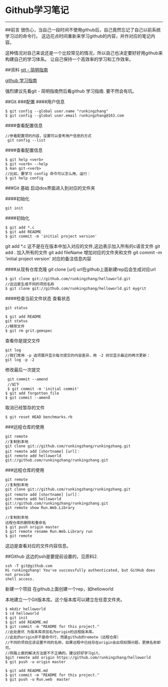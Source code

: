 # Github学习笔记
---
##前言
很伤心，当自己一段时间不使用github后，自己竟然忘记了自己以前系统学习过的命令行。
这边花点时间重新来学习github的内容，并作对应的笔记内容。

这种情况对自己来说还是一个比较常见的情况，所以自己也决定要好好用github来构建自己的学习体系。
让自己保持一个高效率的学习和工作效率。





##资料
[git - 简明指南](http://git-scm.com/book/zh)

[github 学习指南](http://www.worldhello.net/gotgithub/index.html)

强烈建议先看git - 简明指南然后看github 学习指南.
要不然会有坑。


##Git
###配置
####用户信息

```
$ git config --global user.name "runkingzhang"
$ git config --global user.email runkingzhang@163.com
```

####查看配置信息
```
//参看配置项的内容，设置可以查考用户信息的方式
 git config --list 
```

####查看配置信息
```
$ git help <verb>
$ git <verb> --help
$ man git-<verb>
//比如，要学习 config 命令可以怎么用，运行：
$ git help config
```
###Git 基础
启动dos界面进入到对应的文件夹

####初始化
```
git init
```
####初始化
```
$ git add *.c
$ git add README
$ git commit -m 'initial project version'
```
git add *.c 这不是在在版本中加入对应的文件,这边表示加入所有的c语言文件
git add  .  加入所有的文件
git add  fileName 增加对应的文件夹和文件
git commit -m 'initial project version' 对应的备注信息内容

####从现有仓库克隆
 git clone [url]
 url在github上面新建rep后会生成对应url
 
```
$ git clone git://github.com/runkingzhang/helloworld.git
//这边是生成不同的项目名称
$ git clone git://github.com/runkingzhang/helloworld.git mygrit
```

####检查当前文件状态
 查看状态
```
git status
```

```追逐对应的文件
$ git add README
git status
//移除文件
$ git rm grit.gemspec
```
查看你是提交文件
```
git log
//我们常用 -p 选项展开显示每次提交的内容差异，用 -2 则仅显示最近的两次更新：
git log -p -2
```
修改最后一次提交
```
 git commit --amend
 //如下
 $ git commit -m 'initial commit'
$ git add forgotten_file
$ git commit --amend
```

取消已经暂存的文件
```
$ git reset HEAD benchmarks.rb
```
###远程仓库的使用
```查看远程仓库列表
git remote 
//复制到本地
git clone git://github.com/runkingzhang/runkingzhang.git
git remote add [shortname] [url]：
git remote add helloworld git://github.com/runkingzhang/runkingzhang.git
```
###远程仓库的使用

```推送到远程仓库
git remote 
//复制到本地
git clone git://github.com/runkingzhang/runkingzhang.git
git remote add [shortname] [url]：
git remote add helloworld git://github.com/runkingzhang/runkingzhang.git
git remote show Run.Web.Library
```

```远程仓库的删除和重命名
//复制到本地
远程仓库的删除和重命名
$ git push origin master
$ git remote rename Run.Web.Library run
$ git remote
```


这边是查看对应的文件内容信息。




##Github
这边的ssh是要提前设置的，见质料2.
```使用密钥登陆github dos
ssh -T git@github.com
Hi runkingzhang! You've successfully authenticated, but GitHub does not provide
shell access.
```



新建一个项目
在github上面创建一个rep，如helloworld


本地建立一个Git版本库。这个版本库可以建立在任意文件夹。
```新建项目
$ mkdir helloworld
$ cd helloworld
$ git init  
$ git add README.md
$ git commit -m "README for this project."
//此处是坑 为版本库添加名为origin的远程版本库。
//此处的origin并不是命令行，而是github的remote（远程仓库）
//不同的项目应该设置不同的名称，如果远程中已经存在origin会出现权限问题，更换名称即可。
//网路上面的解决方法是不不正确的。建议好好学习git。
$git remote add origin https://github.com/runkingzhang/helloworld
$ git push -u origin master
```

```上传到Run.Web.Library
$ git add README.md
$ git commit -m "README for this project."
$ git push -u Run.web  master
```
